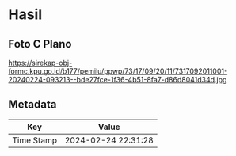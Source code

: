 # Hasil

## Foto C Plano

https://sirekap-obj-formc.kpu.go.id/b177/pemilu/ppwp/73/17/09/20/11/7317092011001-20240224-093213--bde27fce-1f36-4b51-8fa7-d86d8041d34d.jpg


## Metadata

| Key        | Value               |
| ---------- | ------------------- |
| Time Stamp | 2024-02-24 22:31:28 |



